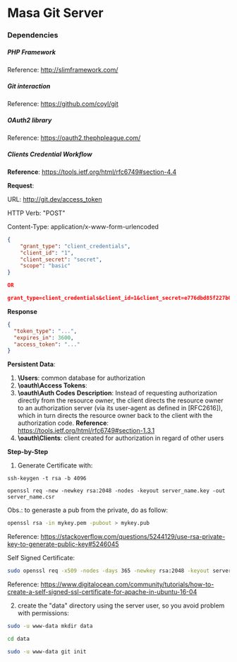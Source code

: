 # Masa Git Server

### Dependencies

##### PHP Framework

Reference: http://slimframework.com/

##### Git interaction

Reference: https://github.com/coyl/git

##### OAuth2 library

Reference: https://oauth2.thephpleague.com/

##### Clients Credential Workflow

**Reference**: https://tools.ietf.org/html/rfc6749#section-4.4

**Request**:

URL: http://git.dev/access_token

HTTP Verb: "POST"

Content-Type: application/x-www-form-urlencoded
```json
{
	"grant_type": "client_credentials",
	"client_id": "1",
	"client_secret": "secret",
	"scope": "basic"
}

OR

grant_type=client_credentials&client_id=1&client_secret=e776dbd85f227b0f6851d10eb76cdb04903b9632&scope=basic
```
**Response**
```json
{
  "token_type": "...",
  "expires_in": 3600,
  "access_token": "..."
}
```
**Persistent Data**:
1. **\Users**: common database for authorization
2. **\oauth\Access Tokens**: 
3. **\oauth\Auth Codes**
**Description**: Instead of requesting authorization directly from the resource owner, the client directs the resource owner to an authorization server (via its user-agent as defined in [RFC2616]), which in turn directs the resource owner back to the client with the authorization code.
**Reference**: https://tools.ietf.org/html/rfc6749#section-1.3.1 
4. **\oauth\Clients**: client created for authorization in regard of other users
 
**Step-by-Step**

1. Generate Certificate with:

```ssh
ssh-keygen -t rsa -b 4096
```

```ssh
openssl req -new -newkey rsa:2048 -nodes -keyout server_name.key -out server_name.csr
```

Obs.: to generaste a pub from the private, do as follow:

```sh
openssl rsa -in mykey.pem -pubout > mykey.pub
```
Reference: https://stackoverflow.com/questions/5244129/use-rsa-private-key-to-generate-public-key#5246045

Self Signed Certificate:
```sh
sudo openssl req -x509 -nodes -days 365 -newkey rsa:2048 -keyout server_name.key -out server_name.crt
```
Reference: https://www.digitalocean.com/community/tutorials/how-to-create-a-self-signed-ssl-certificate-for-apache-in-ubuntu-16-04

2. create the "data" directory using the server user, so you avoid problem with permissions:

```sh
sudo -u www-data mkdir data
```

```sh
cd data
```

```sh
sudo -u www-data git init
```